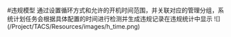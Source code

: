 ﻿<div id="gpcs\_illegal">
#违规模型
通过设置循环方式和允许的开机时间范围，并关联对应的管理分组，系统计划任务会根据具体配置的时间进行检测并生成违规记录在违规统计中显示
![](/Project/TACS/Resources/images/h_time.png)
</div>